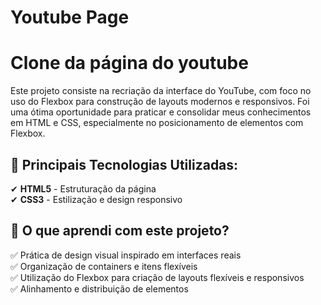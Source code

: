 
# Youtube Page

# Clone da página do youtube

Este projeto consiste na recriação da interface do YouTube, com foco no uso do Flexbox para construção de layouts modernos e responsivos. Foi uma ótima oportunidade para praticar e consolidar meus conhecimentos em HTML e CSS, especialmente no posicionamento de elementos com Flexbox.

## 📌 Principais Tecnologias Utilizadas:
✔ **HTML5** - Estruturação da página  
✔ **CSS3** - Estilização e design responsivo  

## 🎯 O que aprendi com este projeto?
✅ Prática de design visual inspirado em interfaces reais  
✅ Organização de containers e itens flexíveis  
✅ Utilização do Flexbox para criação de layouts flexíveis e responsivos  
✅ Alinhamento e distribuição de elementos

